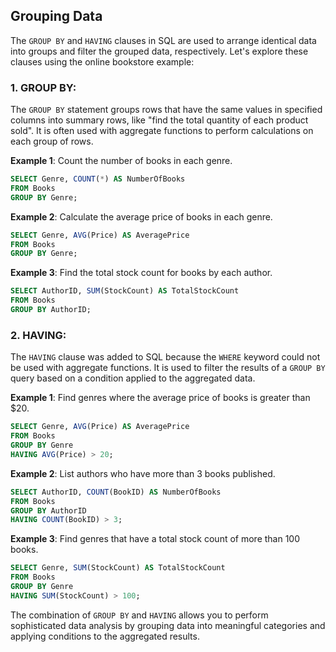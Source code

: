 ## Grouping Data

The `GROUP BY` and `HAVING` clauses in SQL are used to arrange identical data into groups and filter the grouped data, respectively. Let's explore these clauses using the online bookstore example:

### 1. GROUP BY:

The `GROUP BY` statement groups rows that have the same values in specified columns into summary rows, like "find the total quantity of each product sold". It is often used with aggregate functions to perform calculations on each group of rows.

**Example 1**: Count the number of books in each genre.

```sql
SELECT Genre, COUNT(*) AS NumberOfBooks
FROM Books
GROUP BY Genre;
```

**Example 2**: Calculate the average price of books in each genre.

```sql
SELECT Genre, AVG(Price) AS AveragePrice
FROM Books
GROUP BY Genre;
```

**Example 3**: Find the total stock count for books by each author.

```sql
SELECT AuthorID, SUM(StockCount) AS TotalStockCount
FROM Books
GROUP BY AuthorID;
```

### 2. HAVING:

The `HAVING` clause was added to SQL because the `WHERE` keyword could not be used with aggregate functions. It is used to filter the results of a `GROUP BY` query based on a condition applied to the aggregated data.

**Example 1**: Find genres where the average price of books is greater than $20.

```sql
SELECT Genre, AVG(Price) AS AveragePrice
FROM Books
GROUP BY Genre
HAVING AVG(Price) > 20;
```

**Example 2**: List authors who have more than 3 books published.

```sql
SELECT AuthorID, COUNT(BookID) AS NumberOfBooks
FROM Books
GROUP BY AuthorID
HAVING COUNT(BookID) > 3;
```

**Example 3**: Find genres that have a total stock count of more than 100 books.

```sql
SELECT Genre, SUM(StockCount) AS TotalStockCount
FROM Books
GROUP BY Genre
HAVING SUM(StockCount) > 100;
```

The combination of `GROUP BY` and `HAVING` allows you to perform sophisticated data analysis by grouping data into meaningful categories and applying conditions to the aggregated results.
